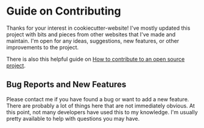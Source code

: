 # Guide on Contributing

Thanks for your interest in cookiecutter-website!  I've mostly updated this
project with bits and pieces from other websites that I've made and maintain.
I'm open for any ideas, suggestions, new features, or other improvements to the
project.

There is also this helpful guide on
[How to contribute to an open source project](https://opensource.guide/how-to-contribute/).

## Bug Reports and New Features

Please contact me if you have found a bug or want to add a new feature.  There
are probably a lot of things here that are not immediately obvious.  At this
point, not many developers have used this to my knowledge.  I'm usually pretty
available to help with questions you may have.
